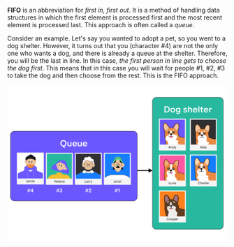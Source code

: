 **FIFO** is an abbreviation for _first in, first out_. 
It is a method of handling data structures in which the first element 
is processed first and the most recent element is processed last.
This approach is often called a _queue_.

Consider an example.
Let's say you wanted to adopt a pet, so you went to a dog shelter. 
However, it turns out that you (character #4) are not the only one who wants a dog, 
and there is already a queue at the shelter. 
Therefore, you will be the last in line. 
In this case, _the first person in line gets to choose the dog first_. 
This means that in this case you will wait for people #1, #2, #3 to take the dog and then choose from the rest. 
This is the FIFO approach.

![Queue example](../../utils/src/main/resources/images/tamagotchi/queue.png)